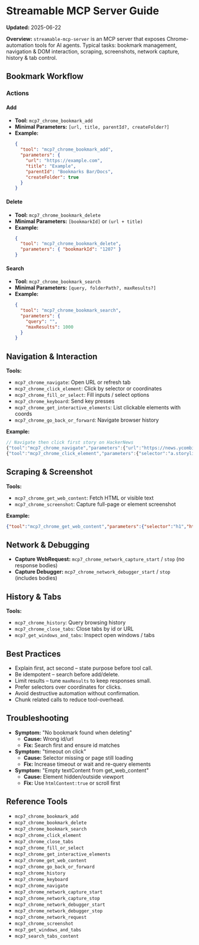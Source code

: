 # Streamable MCP Server Guide

**Updated:** 2025-06-22

**Overview:**
`streamable-mcp-server` is an MCP server that exposes Chrome-automation tools for AI agents. Typical tasks: bookmark management, navigation & DOM interaction, scraping, screenshots, network capture, history & tab control.

## Bookmark Workflow

### Actions

#### Add
- **Tool:** `mcp7_chrome_bookmark_add`
- **Minimal Parameters:** `[url, title, parentId?, createFolder?]`
- **Example:**
  ```json
  {
    "tool": "mcp7_chrome_bookmark_add",
    "parameters": {
      "url": "https://example.com",
      "title": "Example",
      "parentId": "Bookmarks Bar/Docs",
      "createFolder": true
    }
  }
  ```

#### Delete
- **Tool:** `mcp7_chrome_bookmark_delete`
- **Minimal Parameters:** `[bookmarkId]` or `(url + title)`
- **Example:**
  ```json
  {
    "tool": "mcp7_chrome_bookmark_delete",
    "parameters": { "bookmarkId": "1207" }
  }
  ```

#### Search
- **Tool:** `mcp7_chrome_bookmark_search`
- **Minimal Parameters:** `[query, folderPath?, maxResults?]`
- **Example:**
  ```json
  {
    "tool": "mcp7_chrome_bookmark_search",
    "parameters": {
      "query": "",
      "maxResults": 1000
    }
  }
  ```

## Navigation & Interaction

**Tools:**
- `mcp7_chrome_navigate`: Open URL or refresh tab
- `mcp7_chrome_click_element`: Click by selector or coordinates
- `mcp7_chrome_fill_or_select`: Fill inputs / select options
- `mcp7_chrome_keyboard`: Send key presses
- `mcp7_chrome_get_interactive_elements`: List clickable elements with coords
- `mcp7_chrome_go_back_or_forward`: Navigate browser history

**Example:**
```javascript
// Navigate then click first story on HackerNews
{"tool":"mcp7_chrome_navigate","parameters":{"url":"https://news.ycombinator.com"}}
{"tool":"mcp7_chrome_click_element","parameters":{"selector":"a.storylink:first-of-type"}}
```

## Scraping & Screenshot

**Tools:**
- `mcp7_chrome_get_web_content`: Fetch HTML or visible text
- `mcp7_chrome_screenshot`: Capture full-page or element screenshot

**Example:**
```json
{"tool":"mcp7_chrome_get_web_content","parameters":{"selector":"h1","htmlContent":false}}
```

## Network & Debugging

- **Capture WebRequest:** `mcp7_chrome_network_capture_start` / `stop` (no response bodies)
- **Capture Debugger:** `mcp7_chrome_network_debugger_start` / `stop` (includes bodies)

## History & Tabs

**Tools:**
- `mcp7_chrome_history`: Query browsing history
- `mcp7_chrome_close_tabs`: Close tabs by id or URL
- `mcp7_get_windows_and_tabs`: Inspect open windows / tabs

## Best Practices

- Explain first, act second – state purpose before tool call.
- Be idempotent – search before add/delete.
- Limit results – tune `maxResults` to keep responses small.
- Prefer selectors over coordinates for clicks.
- Avoid destructive automation without confirmation.
- Chunk related calls to reduce tool-overhead.

## Troubleshooting

- **Symptom:** "No bookmark found when deleting"
  - **Cause:** Wrong id/url
  - **Fix:** Search first and ensure id matches
- **Symptom:** "timeout on click"
  - **Cause:** Selector missing or page still loading
  - **Fix:** Increase timeout or wait and re-query elements
- **Symptom:** "Empty textContent from get_web_content"
  - **Cause:** Element hidden/outside viewport
  - **Fix:** Use `htmlContent:true` or scroll first

## Reference Tools

- `mcp7_chrome_bookmark_add`
- `mcp7_chrome_bookmark_delete`
- `mcp7_chrome_bookmark_search`
- `mcp7_chrome_click_element`
- `mcp7_chrome_close_tabs`
- `mcp7_chrome_fill_or_select`
- `mcp7_chrome_get_interactive_elements`
- `mcp7_chrome_get_web_content`
- `mcp7_chrome_go_back_or_forward`
- `mcp7_chrome_history`
- `mcp7_chrome_keyboard`
- `mcp7_chrome_navigate`
- `mcp7_chrome_network_capture_start`
- `mcp7_chrome_network_capture_stop`
- `mcp7_chrome_network_debugger_start`
- `mcp7_chrome_network_debugger_stop`
- `mcp7_chrome_network_request`
- `mcp7_chrome_screenshot`
- `mcp7_get_windows_and_tabs`
- `mcp7_search_tabs_content`
